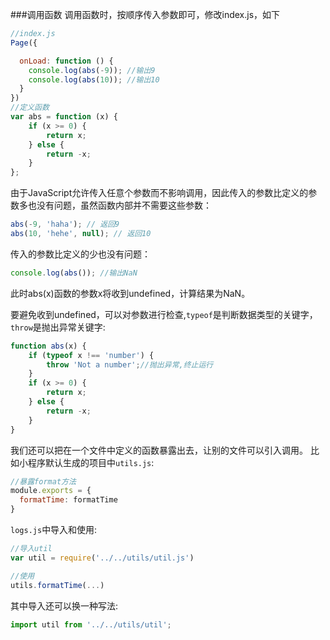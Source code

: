 ###调用函数
调用函数时，按顺序传入参数即可，修改index.js，如下
```js
//index.js
Page({

  onLoad: function () {
    console.log(abs(-9)); //输出9
    console.log(abs(10)); //输出10
  }
})
//定义函数
var abs = function (x) {
    if (x >= 0) {
        return x;
    } else {
        return -x;
    }
};
```

由于JavaScript允许传入任意个参数而不影响调用，因此传入的参数比定义的参数多也没有问题，虽然函数内部并不需要这些参数：
```js
abs(-9, 'haha'); // 返回9
abs(10, 'hehe', null); // 返回10
```
传入的参数比定义的少也没有问题：
```js
console.log(abs()); //输出NaN
```

此时abs(x)函数的参数x将收到undefined，计算结果为NaN。

要避免收到undefined，可以对参数进行检查,`typeof`是判断数据类型的关键字，`throw`是抛出异常关键字:
```js
function abs(x) {
    if (typeof x !== 'number') {
        throw 'Not a number';//抛出异常,终止运行
    }
    if (x >= 0) {
        return x;
    } else {
        return -x;
    }
}
```

我们还可以把在一个文件中定义的函数暴露出去，让别的文件可以引入调用。
比如小程序默认生成的项目中`utils.js`:
```js
//暴露format方法
module.exports = {
  formatTime: formatTime
}
```
`logs.js`中导入和使用:
```js
//导入util
var util = require('../../utils/util.js')

//使用
utils.formatTime(...)
```
其中导入还可以换一种写法:
```js
import util from '../../utils/util';
```